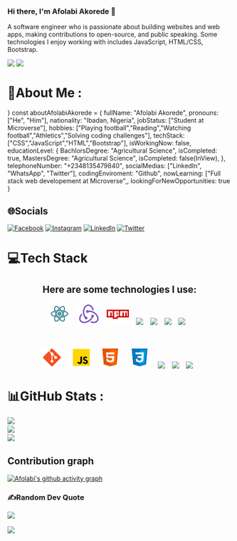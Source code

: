 ### Hi there, I'm Afolabi Akorede 👋


A software engineer who is passionate about building websites and web apps, making contributions to open-source, and public speaking. Some technologies I enjoy working with includes JavaScript, HTML/CSS, Bootstrap.

<img src = "https://camo.githubusercontent.com/683e2187241c641430216c864ce93fc5a0e0dfb232c5a01d1c54b54d63aa8cb2/68747470733a2f2f63646e2e6472696262626c652e636f6d2f75736572732f313136323037372f73637265656e73686f74732f333834383931342f70726f6772616d6d65722e676966" style="width: 300px">  <img src="https://camo.githubusercontent.com/18ce5f699367154406817e838d922e74f1d53abea421410b381a64f2c1725af9/68747470733a2f2f6d656469612e67697068792e636f6d2f6d656469612f4168337a4848376876735342322f67697068792e676966" style="width: 300px">

# 💫About Me :
 
}
const aboutAfolabiAkorede = {
    fullName: "Afolabi Akorede",
    pronouns: ["He", "Him"],
    nationality: "Ibadan, Nigeria",
    jobStatus: ["Student at Microverse"],
    hobbies: ["Playing football","Reading","Watching football","Athletics","Solving coding challenges"],
    techStack:["CSS","JavaScript","HTML","Bootstrap"],
    isWorkingNow: false,
    educationLevel: {
        BachlorsDegree: "Agricultural Science",
        isCompleted: true,
        MastersDegree: "Agricultural Science",
        isCompleted: false(InView),
    },
    telephoneNumber: "+2348135479840",
    socialMedias: ["LinkedIn", "WhatsApp", "Twitter"],
    codingEnviroment: "Github",
    nowLearning: ["Full stack web developement at Microverse",,
    lookingForNewOpportunities: true    
}


## 🌐Socials
[![Facebook](https://img.shields.io/badge/Facebook-%231877F2.svg?logo=Facebook&logoColor=white)](https://facebook.com/Afolabi.akorede) [![Instagram](https://img.shields.io/badge/Instagram-%23E4405F.svg?logo=Instagram&logoColor=white)](https://instagram.com/Afolabi417) [![LinkedIn](https://img.shields.io/badge/LinkedIn-%230077B5.svg?logo=linkedin&logoColor=white)](https://linkedin.com/in/brainconnect93) [![Twitter](https://img.shields.io/badge/Twitter-%231DA1F2.svg?logo=Twitter&logoColor=white)](https://twitter.com/@brainconnect0) 

# 💻Tech Stack
<h2 align="center">
  Here are some technologies I use:
</h2>
<p align="center">
<code><img height="50" src="https://github.com/chandan-reddy-k/chandan-reddy-k/blob/master/assets/react.png"></code> &nbsp;&nbsp;
<code><img height="50" src="https://github.com/chandan-reddy-k/chandan-reddy-k/blob/master/assets/redux.png"></code> &nbsp;&nbsp;
<code><img height="50" src="https://github.com/chandan-reddy-k/chandan-reddy-k/blob/master/assets/npm.png"></code> &nbsp;&nbsp;
<code><img height="45px" src="https://cdn.svgporn.com/logos/visual-studio-code.svg"></code> &nbsp;&nbsp;
<code><img height="45px" src="https://getbootstrap.com/docs/5.2/assets/brand/bootstrap-logo-shadow.png"></code> &nbsp;&nbsp;
<code><img height="45px" src="https://encrypted-tbn0.gstatic.com/images?q=tbn:ANd9GcRhl-nNZNvd9EJJJIqqyqYL7QzpmN_-vq1FEA&usqp=CAU"></code> &nbsp;&nbsp;
<code><img height="45px" src="https://encrypted-tbn0.gstatic.com/images?q=tbn:ANd9GcQKycRWXEw-6mO_cmVQKO4YqxwzDNaTAqibDQ&usqp=CAU"></code> &nbsp;&nbsp;
</p>

<br/>

<p align="center">
<code><img height="50" src="https://github.com/chandan-reddy-k/chandan-reddy-k/blob/master/assets/git.png"></code> &nbsp;&nbsp;
<code><img height="50" src="https://github.com/chandan-reddy-k/chandan-reddy-k/blob/master/assets/js.png"></code> &nbsp;&nbsp;
<code><img height="50" src="https://github.com/chandan-reddy-k/chandan-reddy-k/blob/master/assets/html.png"></code> &nbsp;&nbsp;
<code><img height="50" src="https://github.com/chandan-reddy-k/chandan-reddy-k/blob/master/assets/css.png"></code> &nbsp;&nbsp;
<code><img height="50px" src="https://raw.githubusercontent.com/webpack/media/master/logo/icon.png"></code> &nbsp;&nbsp;
<code><img height="50px" src="https://cdn-icons-png.flaticon.com/128/5968/5968342.png"></code> &nbsp;&nbsp;
<code><img height="50px" src="https://cdn-icons-png.flaticon.com/128/5968/5968322.png"></code> &nbsp;&nbsp;
</p>

# 📊GitHub Stats :

![](https://github-readme-stats.vercel.app/api?username=brainconnect93&theme=blue-green&hide_border=false&include_all_commits=false&count_private=false)<br/>
![](https://github-readme-streak-stats.herokuapp.com/?user=brainconnect93&theme=blue-green&hide_border=false)<br/>
![](https://github-readme-stats.vercel.app/api/top-langs/?username=brainconnect93&theme=blue-green&hide_border=false&include_all_commits=false&count_private=false&layout=compact)

## Contribution graph

[![Afolabi's github activity graph](https://activity-graph.herokuapp.com/graph?username=brainconnect93&theme=dracula)](https://github.com/brainconnect93/github-readme-activity-graph)



### ✍️Random Dev Quote
![](https://quotes-github-readme.vercel.app/api?type=horizontal&theme=gruvbox)

![](https://komarev.com/ghpvc/?username=brainconnect93&color=red)
